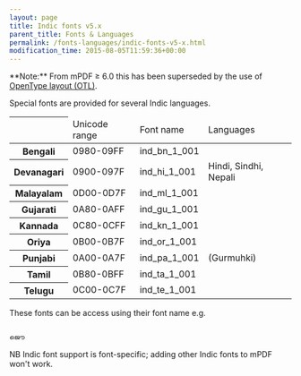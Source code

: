```yaml
---
layout: page
title: Indic fonts v5.x
parent_title: Fonts & Languages
permalink: /fonts-languages/indic-fonts-v5-x.html
modification_time: 2015-08-05T11:59:36+00:00
---
```


<div class="alert alert-info" role="alert" markdown="1">
  **Note:** From mPDF &ge; 6.0 this has been superseded by the use of
  <a href="{{ "/fonts-languages/opentype-layout-otl.html" | prepend: site.baseurl }}">OpenType layout (OTL)</a>.
</div>

Special fonts are provided for several Indic languages.

<table class="table">
    <thead>
        <tr>
            <th> </th>
            <td>Unicode range</td>
            <td>Font name</td>
            <td>Languages</td>
        </tr>
    </thead>
    <tbody>
        <tr class="oddrow">
            <th>Bengali</th>
            <td>0980-09FF</td>
            <td>ind_bn_1_001</td>
            <td> </td>
        </tr>
        <tr class="evenrow">
            <th>Devanagari</th>
            <td>0900-097F</td>
            <td>ind_hi_1_001</td>
            <td>Hindi, Sindhi, Nepali</td>
        </tr>
        <tr class="oddrow">
            <th>Malayalam</th>
            <td>0D00-0D7F</td>
            <td>ind_ml_1_001</td>
            <td> </td>
        </tr>
        <tr class="evenrow">
            <th>Gujarati</th>
            <td>0A80-0AFF</td>
            <td>ind_gu_1_001</td>
            <td> </td>
        </tr>
        <tr class="oddrow">
            <th>Kannada</th>
            <td>0C80-0CFF</td>
            <td>ind_kn_1_001</td>
            <td> </td>
        </tr>
        <tr class="evenrow">
            <th>Oriya</th>
            <td>0B00-0B7F</td>
            <td>ind_or_1_001</td>
            <td> </td>
        </tr>
        <tr class="oddrow">
            <th>Punjabi</th>
            <td>0A00-0A7F</td>
            <td>ind_pa_1_001</td>
            <td>(Gurmuhki)</td>
        </tr>
        <tr class="evenrow">
            <th>Tamil</th>
            <td>0B80-0BFF</td>
            <td>ind_ta_1_001</td>
            <td> </td>
        </tr>
        <tr class="oddrow">
            <th>Telugu</th>
            <td>0C00-0C7F</td>
            <td>ind_te_1_001</td>
            <td> </td>
        </tr>
    </tbody>
</table>


These fonts can be access using their font name e.g.

```html

ജൌ

```

NB Indic font support is font-specific; adding other Indic fonts to mPDF won't work.

